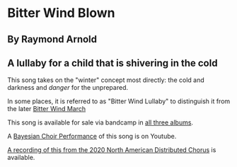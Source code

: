 #  Bitter Wind Blown

## By Raymond Arnold
## A lullaby for a child that is shivering in the cold

This song takes on the "winter" concept most directly: the cold and
darkness and *danger* for the unprepared.

In some places, it is referred to as "Bitter Wind Lullaby" to distinguish it
from the later [Bitter Wind March](../../Bitter_Wind_March/gen/)

This song is available for sale via bandcamp in [all three albums](https://humanistculture.bandcamp.com/).

A [Bayesian Choir Performance](https://www.youtube.com/watch?v=VNIaA5WJaHE) of this song is on Youtube.

[A recording of this from the 2020 North American Distributed Chorus](https://www.jefftk.com/solstice-2020/01-bitter-wind-blown--2020-12-20-011646.mp3) is available.